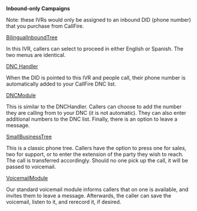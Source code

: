 <strong>Inbound-only Campaigns</strong>

Note: these IVRs would only be assigned to an inbound DID (phone number) that you purchase from CallFire. 

<a href="https://github.com/CallFire/callfire-ivr-samples/blob/master/Inbound-only%20Campaigns/BilingualInboundTree.xml">BilingualInboundTree</a>

In this IVR, callers can select to proceed in either English or Spanish. The two menus are identical.

<a href="https://github.com/CallFire/callfire-ivr-samples/blob/master/Inbound-only%20Campaigns/DNCHandler.xml">DNC Handler</a>

When the DID is pointed to this IVR and people call, their phone number is automatically added to your CallFire DNC list. 

<a href="https://github.com/CallFire/callfire-ivr-samples/blob/master/Inbound-only%20Campaigns/DNCModule.xml">DNCModule</a>

This is similar to the DNCHandler. Callers can choose to add the number they are calling from to your DNC (it is not automatic). They can also enter additional numbers to the DNC list. Finally, there is an option to leave a message. 

<a href="https://github.com/CallFire/callfire-ivr-samples/blob/master/Inbound-only%20Campaigns/SmallBusinessTree.xml">SmallBusinessTree</a>

This is a classic phone tree. Callers have the option to press one for sales, two for support, or to enter the extension of the party they wish to reach. The call is transferred accordingly. Should no one pick up the call, it will be passed to voicemail.

<a href="https://github.com/CallFire/callfire-ivr-samples/blob/master/Inbound-only%20Campaigns/VoicemailModule.xml">VoicemailModule</a>

Our standard voicemail module informs callers that on one is available, and invites them to leave a message. Afterwards, the caller can save the voicemail, listen to it, and rerecord it, if desired.
